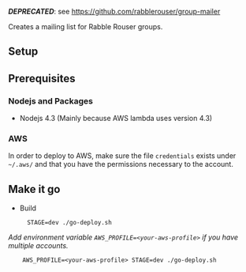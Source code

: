 **_DEPRECATED_**: see https://github.com/rabblerouser/group-mailer

Creates a mailing list for Rabble Rouser groups.

## Setup

## Prerequisites

### Nodejs and Packages

- Nodejs 4.3 (Mainly because AWS lambda uses version 4.3)

### AWS

In order to deploy to AWS, make sure the file `credentials` exists under `~/.aws/` and that you have the permissions necessary to the account.

## Make it go

* Build

        STAGE=dev ./go-deploy.sh

_Add environment variable `AWS_PROFILE=<your-aws-profile>` if you have multiple accounts._

        AWS_PROFILE=<your-aws-profile> STAGE=dev ./go-deploy.sh
